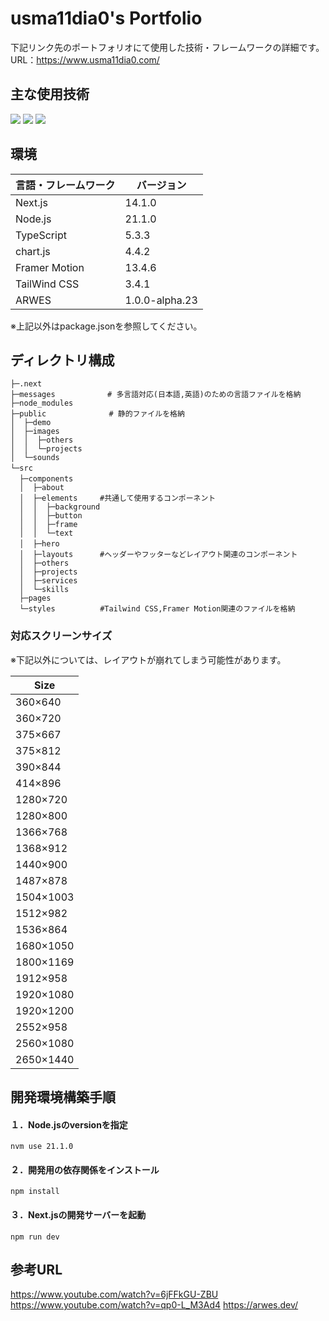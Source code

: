 # usma11dia0's Portfolio
下記リンク先のポートフォリオにて使用した技術・フレームワークの詳細です。  
URL：https://www.usma11dia0.com/

## 主な使用技術
<p>
  <!-- Next.js -->
  <img src="https://img.shields.io/badge/Next.js-v14.1.0-blue.svg?logo=next.js&style=for-the-badge">
  <!-- TailWind CSS -->
  <img src="https://img.shields.io/badge/TailwindCSS-v3.4.1-blue.svg?logo=tailwindcss&style=for-the-badge">
  <!-- TypeScript -->
  <img src="https://img.shields.io/badge/Typescript-v5.3.3-blue.svg?logo=typescript&style=for-the-badge">
  <!-- Vercel -->
</p>

## 環境
| 言語・フレームワーク    | バージョン      |
| --------------------- | -------------- |
| Next.js               | 14.1.0         |
| Node.js               | 21.1.0　       |
| TypeScript            | 5.3.3　        |
| chart.js              | 4.4.2     　   |
| Framer Motion         | 13.4.6         |
| TailWind CSS          | 3.4.1          |
| ARWES                 | 1.0.0-alpha.23 |

※上記以外はpackage.jsonを参照してください。

## ディレクトリ構成
```text
├─.next
├─messages　          # 多言語対応(日本語,英語)のための言語ファイルを格納
├─node_modules
├─public              # 静的ファイルを格納
│  ├─demo
│  ├─images
│  │  ├─others
│  │  └─projects 
│  └─sounds
└─src　　　　　　　     
  ├─components　　　　　
  │  ├─about
  │  ├─elements　　　#共通して使用するコンポーネント
  │  │  ├─background
  │  │  ├─button
  │  │  ├─frame
  │  │  └─text
  │  ├─hero　　
  │  ├─layouts　　　 #ヘッダーやフッターなどレイアウト関連のコンポーネント
  │  ├─others
  │  ├─projects
  │  ├─services
  │  └─skills
  ├─pages    
  └─styles          #Tailwind CSS,Framer Motion関連のファイルを格納
```

### 対応スクリーンサイズ
※下記以外については、レイアウトが崩れてしまう可能性があります。

| Size            | 
| ----------------| 
| 360×640         |   　　　　                
| 360×720         |           　               
| 375×667         | 
| 375×812       　|  
| 390×844         | 
| 414×896         | 
| 1280×720        |  
| 1280×800        |  
| 1366×768        |  
| 1368×912        |  
| 1440×900        |  
| 1487×878        |
| 1504×1003       |
| 1512×982        |  
| 1536×864        |  
| 1680×1050       | 
| 1800×1169       |  
| 1912×958        | 
| 1920×1080       |  
| 1920×1200       |  
| 2552×958        |  
| 2560×1080       |  
| 2650×1440       | 

## 開発環境構築手順
#### １．Node.jsのversionを指定  
`nvm use 21.1.0`

#### ２．開発用の依存関係をインストール    
`npm install` 

#### ３．Next.jsの開発サーバーを起動  
`npm run dev`

## 参考URL
https://www.youtube.com/watch?v=6jFFkGU-ZBU
https://www.youtube.com/watch?v=qp0-L_M3Ad4
https://arwes.dev/


<!-- ### Todoリスト
- https://redux.js.org/tutorials/essentials/part-2-app-structureを読む
- 発注書転記アプリのdemo追加
- Webスクレイピングのproject追加 (当ポートフォリオから情報を抽出するスクレイピングを作成)
- お問い合わせフォームの作成 -->


<!-- ※要対応
新規追加
1479×756 macbook 通常
1470×833 macbook フルスクリーン -->

<!-- | Size            | breakpoint |
| ----------------| ---------- |
| 360×640         |   　　　　                
| 360×720         |           　               
| 375×667         | 
| 375×812       　|  
| 390×844         | 
| 414×896         | 
| 1280×720        |  
| 1280×800        |  
| 1366×768        | 1xlAndMdh  | 
| 1368×912        | 1xlAndMdh  | 
| 1440×900        | 1xlAndMdh  | 
| 1487×878        | 1xlAndMdh  |
| 1504×1003       | 1.5xl | 
| 1512×982        | 1.5xl | 
| 1536×864        | 2xlCustom | 
| 1680×1050       | 2xlAndLgh |
| 1800×1169       |  
| 1912×958        | 
| 1920×1080       | 4xl |
| 1920×1200       | 4xl | 
| 2552×958        | 5xl | 
| 2560×1080       | 5xl | 
| 2650×1440       | 5xl | -->
